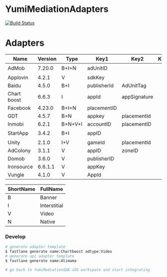 # YumiMediationAdapters

[![Build Status](https://travis-ci.com/yumimobi/YumiMediationAdapters-iOS.svg?token=zqqszx67cUwq3jc4kCzH&branch=master)](https://travis-ci.com/yumimobi/YumiMediationAdapters-iOS)

# Adapters

| Name        | Version | Type    | Key1        | Key2         | Key3 | SmartAdSize |
| ----------- | ------- | ------- | ----------- | ------------ | :--: | ----------- |
| AdMob       | 7.20.0  | B+I+N   | adUnitID    |              |      | ✔️          |
| Applovin    | 4.2.1   | V       | sdkKey      |              |      | ❌           |
| Baidu       | 4.5.0   | B+I     | publisherId | AdUnitTag    |      | ❌           |
| Chart boost | 6.6.3   | I       | appId       | appSignature |      | ❌           |
| Facebook    | 4.23.0  | B+I+N   | placementID |              |      | ❌           |
| GDT         | 4.5.7   | B+N     | appkey      | placementId  |      | ❌           |
| Inmobi      | 6.2.1   | B+N+V+I | accountID   | placementID  |      | ❌           |
| StartApp    | 3.4.2   | B+I     | appID       |              |      | ✔️          |
| Unity       | 2.1.0   | I+V     | gameId      | placementId  |      | ❌           |
| AdColony    | 3.1.1   | V       | appID       | zoneID       |      | ❌           |
| Domob       | 3.6.0   | V       | publisherID |              |      | ❌           |
| Ironsource  | 6.6.1.1 | V       | appKey      |              |      | ❌           |
| Vungle      | 4.1.0   | V       | AppId       |              |      | ❌           |

| ShortName | FullName     |
| --------- | ------------ |
| B         | Banner       |
| I         | Interstitial |
| V         | Video        |
| N         | Native       |



### Develop

```sh
# generate adapter template
$ fastlane generate name:Chartboost adtype:Video
# generate api adapter template
$ fastlane generate name:Alimama

# go back to YumiMediationSDK-iOS workspace and start integrating
```

